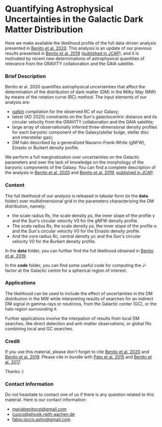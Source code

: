 # Quantifying Astrophysical Uncertainties in the Galactic Dark Matter Distribution 

Here we make available the likelihood profile of the full data-driven analysis presented in 
[Benito et al. 2020](arXiv:XXXX.XXXX). This analysis is an update of our previous results presented in [Benito et al. 2019](https://arxiv.org/abs/1901.02460) ([published in JCAP](https://doi.org/10.1088/1475-7516/2019/03/033)), and it is motivated by recent new determinations of astrophysical quantities of relevance from the GRAVITY collaboration and the GAIA satellite.

### Brief Description

Benito et al. 2020 quantifies astrophysical uncertainties that affect the determination of the distribution of dark matter (DM) in the Milky Way (MW) by means of the rotation curve (RC) method.
The input elements of our analysis are:
* [galkin](https://github.com/galkintool/galkin) compilation for the observed RC of our Galaxy;
* latest (AD 2020) constraints on the Sun's galactocentric distance and its circular velocity from the GRAVITY collaboration and the GAIA satellite;
* large array of observationally inferred three-dimensional density profiles for each baryonic component of the Galaxy(stellar bulge, stellar disc and interstellar gas);
* DM halo described by a generalized Navarro-Frenk-White (gNFW), Einasto or Burkert density profile.

We perform a full marginalization over uncertainties on the Galactic parameters and over the lack of knowledge on the morphology of the baryonic components of the Galaxy. You can find a complete description of the analysis in [Benito et al. 2020](arXiv:XXXX.XXXX) and [Benito et al. 2019](https://arxiv.org/abs/1901.02460), [published in JCAP](https://doi.org/10.1088/1475-7516/2019/03/033).

### Content

The full likelihood of our analysis is released in tabular form (in the **data** folder) over multidimensional grid in the parameters characterizing the DM distribution, namely:
* the scale radius Rs, the scale density ρs, the inner slope of the profile γ and the Sun's circular velocity V0 for the gNFW density profile.
* The scale radius Rs, the scale density ρs, the inner slope of the profile α and the Sun's circular velocity V0 for the Einasto density profile.
* And the core radius Rc, central density ρc and the Sun's circular velocity V0 for the Burkert density profile.

In the **data** folder, you can further find the full likelihood obtained in [Benito et al. 2019](https://arxiv.org/abs/1901.02460).


In the **code** folder, you can find some useful code for computing the J-factor at the Galactic centre for a spherical region of interest.

### Applications

The likelihood can be used to include the effect of uncertainties in the DM distribution in the MW while interpreting results of searches for an indirect DM signal in gamma-rays or neutrinos, from the Galactic center (GC), or the halo region surrounding it.

Further applications involve the interpation of results from local DM searches, like direct detection and anti-matter observations, or global fits combining local and GC searches.

### Credit

If you use this material, please don't forget to cite [Benito et al. 2020](arXiv:XXXX.XXXX) and [Benito et al. 2019](https://doi.org/10.1088/1475-7516/2019/03/033). Please cite in bundle with [Pato et al. 2015](https://iopscience.iop.org/article/10.1088/1475-7516/2015/12/001) and [Benito et al. 2017](https://iopscience.iop.org/article/10.1088/1475-7516/2017/02/007/meta). 

Thanks :)

### Contact Information

Do not heasitate to contact one of us if there is any question related to this material. 
Here is our contact information:
* mariabenitocst@gmail.com
* cuoco@physik.rwth-aachen.de
* fabio.iocco.astro@gmail.com
